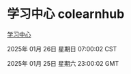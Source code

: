 # 学习中心 colearnhub
[学习中心](http://219.139.199.19:56308/colearnhub/)

2025年 01月 26日 星期日 07:00:02 CST

2025年 01月 25日 星期六 23:00:02 GMT
